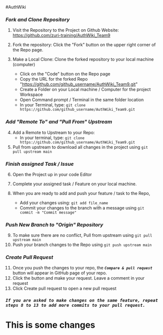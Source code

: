#AuthWiki

### **_Fork and Clone Repository_**

1. Visit the Repository to the Project on Github Website: https://github.com/zuri-training/AuthWiki_Team9
2. Fork the repository: Click the "Fork" button on the upper right corner of the Repo page.
3. Make a Local Clone: Clone the forked repository to your local machine (computer)

   - Click on the "Code" button on the Repo page
   - Copy the URL for the forked Repo "https://github.com/github_username/AuthWiki_Team9.git"
   - Create a Folder on your Local machine / Computer for the project Workspace
   - Open Command prompt / Terminal in the same folder location
   - In your Terminal, type:
     `git clone https://github.com/github_username/AuthWiki_Team9.git`

### **_Add "Remote To" and "Pull From" Upstream_**

4. Add a Remote to Upstream to your Repo:
   - In your terminal, type:
     `git clone https://github.com/github_username/AuthWiki_Team9.git`
5. Pull from upstream to download all changes in the project using `git pull upstream main`

### **_Finish assigned Task / Issue_**

6. Open the Project up in your code Editor
7. Complete your assigned task / Feature on your local machine.

8. When you are ready to add and push your feature / task to the Repo,
   <!-- - Create a new branch with your feature / task name you are adding e.g "ft-Add new channel". To do this, type:
     `git checkout -b ft-Add new channel` -->
   - Add your changes using:
     `git add file_name `
   - Commit your changes to the branch with a message using
     `git commit -m "Commit message"`

<!-- - _\* Note: if the Feature is a bug fix, use `bug:message` for your branch and commit message_ -->

### **_Push New Branch to "Origin" Repository_**

9. To make sure there are no conflict, Pull from upstream using `git pull upstream main`
10. Push your branch changes to the Repo using
    `git push upstream main`

### **_Create Pull Request_**

11. Once you push the changes to your repo, the **_`Compare & pull request`_** button will appear in GitHub page of your repo.
12. Click the button and make your request. Leave a comment in your request
13. Click Create pull request to open a new pull request

### **_`If you are asked to make changes on the same feature, repeat steps 8 to 13 to add more commits to your pull request.`_**


# This is some changes